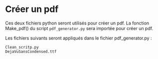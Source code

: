 # Créer un pdf

Ces deux fichiers python seront utilisés pour créer un pdf. La fonction Make_pdf() du script ```pdf_generator.py``` sera importée pour créer un pdf. 

Les fichiers suivants seront appliqués dans le fichier pdf_generator.py :

```
Clean_scritp.py
DejaVuSansCondensed.ttf
```

